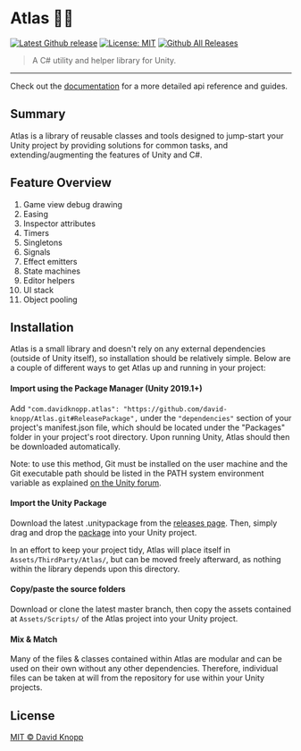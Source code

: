 # Atlas 👩‍🚀 
[![Latest Github release](https://img.shields.io/github/release/david-knopp/atlas.svg)](https://github.com/david-knopp/Atlas/releases/latest)  [![License: MIT](https://img.shields.io/badge/License-MIT-yellow.svg)](https://github.com/david-knopp/Atlas/blob/master/LICENSE) [![Github All Releases](https://img.shields.io/github/downloads/david-knopp/atlas/total.svg)](https://github.com/david-knopp/Atlas/releases/latest)

> A C# utility and helper library for Unity.

---
Check out the [documentation](https://david-knopp.github.io/Atlas/index.html "documentation") for a more detailed api reference and guides.

## Summary
Atlas is a library of reusable classes and tools designed to jump-start your Unity project by providing solutions for common tasks, and extending/augmenting the features of Unity and C#.

## Feature Overview
1. Game view debug drawing
2. Easing
3. Inspector attributes
4. Timers
5. Singletons
6. Signals
7. Effect emitters
8. State machines
9. Editor helpers
10. UI stack
11. Object pooling

## Installation

Atlas is a small library and doesn't rely on any external dependencies (outside of Unity itself), so installation should be relatively simple. Below are a couple of different ways to get Atlas up and running in your project:

#### Import using the Package Manager (Unity 2019.1+) 
Add `"com.davidknopp.atlas": "https://github.com/david-knopp/Atlas.git#ReleasePackage",` under the `"dependencies"` section of your project's manifest.json file, which should be located under the "Packages" folder in your project's root directory. Upon running Unity, Atlas should then be
downloaded automatically.

Note: to use this method, Git must be installed on the user machine and the Git executable path should be listed in the PATH system environment variable as explained [on the Unity forum](https://forum.unity.com/threads/git-support-on-package-manager.573673/ "Package Manager Git support - Unity Forum").

#### Import the Unity Package
Download the latest .unitypackage from the [releases page](https://github.com/david-knopp/Atlas/releases "releases page"). Then, simply drag and drop the [package](https://docs.unity3d.com/Manual/AssetPackages.html "package") into your Unity project.  

In an effort to keep your project tidy, Atlas will place itself in `Assets/ThirdParty/Atlas/`, but can be moved freely afterward, as nothing within the library depends upon this directory.

#### Copy/paste the source folders
Download or clone the latest master branch, then copy the assets contained at `Assets/Scripts/` of the Atlas project into your Unity project.

#### Mix & Match
Many of the files & classes contained within Atlas are modular and can be used on their own without any other dependencies. Therefore, individual files can be taken at will from the repository for use within your Unity projects.

## License
[MIT © David Knopp](https://github.com/david-knopp/Atlas/blob/master/LICENSE "MIT © David Knopp")

